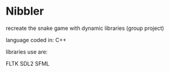 # Nibbler
recreate the snake game with dynamic libraries (group project)

language coded in:
C++

libraries use are:

FLTK
SDL2
SFML
